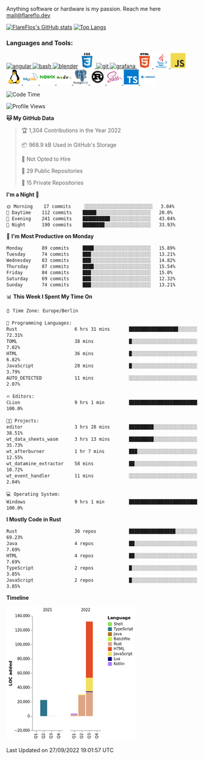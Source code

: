 Anything software or hardware is my passion.
Reach me here <a href="mailto:github@flareflo.dev">mail@flareflo.dev</a>

[![FlareFlos's GitHub stats](https://github-readme-stats.vercel.app/api?username=FlareFlo&show_icons=true&theme=github_dark)](https://github.com/FlareFlo/github-readme-stats)
[![Top Langs](https://github-readme-stats.vercel.app/api/top-langs/?username=FlareFlo&langs_count=10&layout=compact&theme=github_dark)](https://github.com/FlareFlo/github-readme-stats)

<h3 align="left">Languages and Tools:</h3>
<div align="left"> 
    <a href="https://angular.io" target="_blank" rel="noreferrer"><img src="https://angular.io/assets/images/logos/angular/angular.svg" alt="angular" width="40" height="40"/> </a> 
    <a href="https://www.gnu.org/software/bash/" target="_blank" rel="noreferrer"> <img src="https://www.vectorlogo.zone/logos/gnu_bash/gnu_bash-icon.svg" alt="bash" width="40" height="40"/> </a> 
    <a href="https://www.blender.org/" target="_blank" rel="noreferrer"> <img src="https://download.blender.org/branding/community/blender_community_badge_white.svg" alt="blender" width="40" height="40"/></a> 
    <a href="https://www.w3schools.com/css/" target="_blank" rel="noreferrer"> <img src="https://raw.githubusercontent.com/devicons/devicon/master/icons/css3/css3-original-wordmark.svg" alt="css3" width="40" height="40"/> </a> 
    <a href="https://git-scm.com/" target="_blank" rel="noreferrer"> <img src="https://www.vectorlogo.zone/logos/git-scm/git-scm-icon.svg" alt="git" width="40" height="40"/> </a> 
    <a href="https://grafana.com" target="_blank" rel="noreferrer"> <img src="https://www.vectorlogo.zone/logos/grafana/grafana-icon.svg" alt="grafana" width="40" height="40"/> </a> 
    <a href="https://www.w3.org/html/" target="_blank" rel="noreferrer"> <img src="https://raw.githubusercontent.com/devicons/devicon/master/icons/html5/html5-original-wordmark.svg" alt="html5" width="40" height="40"/> </a> 
    <a href="https://www.java.com" target="_blank" rel="noreferrer"> <img src="https://raw.githubusercontent.com/devicons/devicon/master/icons/java/java-original.svg" alt="java" width="40" height="40"/> </a> 
    <a href="https://developer.mozilla.org/en-US/docs/Web/JavaScript" target="_blank" rel="noreferrer"> <img src="https://raw.githubusercontent.com/devicons/devicon/master/icons/javascript/javascript-original.svg" alt="javascript" width="40" height="40"/> </a> 
    <a href="https://www.linux.org/" target="_blank" rel="noreferrer"> <img src="https://raw.githubusercontent.com/devicons/devicon/master/icons/linux/linux-original.svg" alt="linux" width="40" height="40"/> </a> 
    <a href="https://www.mysql.com/" target="_blank" rel="noreferrer"> <img src="https://raw.githubusercontent.com/devicons/devicon/master/icons/mysql/mysql-original-wordmark.svg" alt="mysql" width="40" height="40"/> </a> 
    <a href="https://www.nginx.com" target="_blank" rel="noreferrer"> <img src="https://raw.githubusercontent.com/devicons/devicon/master/icons/nginx/nginx-original.svg" alt="nginx" width="40" height="40"/> </a> 
    <a href="https://nodejs.org" target="_blank" rel="noreferrer"> <img src="https://raw.githubusercontent.com/devicons/devicon/master/icons/nodejs/nodejs-original-wordmark.svg" alt="nodejs" width="40" height="40"/> </a> 
    <a href="https://www.postgresql.org" target="_blank" rel="noreferrer"> <img src="https://raw.githubusercontent.com/devicons/devicon/master/icons/postgresql/postgresql-original-wordmark.svg" alt="postgresql" width="40" height="40"/> </a> 
    <a href="https://www.rust-lang.org" target="_blank" rel="noreferrer"> <img src="https://raw.githubusercontent.com/devicons/devicon/master/icons/rust/rust-plain.svg" alt="rust" width="40" height="40"/> </a> 
    <a href="https://sass-lang.com" target="_blank" rel="noreferrer"> <img src="https://raw.githubusercontent.com/devicons/devicon/master/icons/sass/sass-original.svg" alt="sass" width="40" height="40"/> </a> 
    <a href="https://www.typescriptlang.org/" target="_blank" rel="noreferrer"> <img src="https://raw.githubusercontent.com/devicons/devicon/master/icons/typescript/typescript-original.svg" alt="typescript" width="40" height="40"/> </a> 
    <a href="https://webpack.js.org" target="_blank" rel="noreferrer"> <img src="https://raw.githubusercontent.com/devicons/devicon/d00d0969292a6569d45b06d3f350f463a0107b0d/icons/webpack/webpack-original-wordmark.svg" alt="webpack" width="40" height="40"/> </a> 
</div>

<!--START_SECTION:waka-->
![Code Time](http://img.shields.io/badge/Code%20Time-347%20hrs%2025%20mins-blue)

![Profile Views](http://img.shields.io/badge/Profile%20Views-6-blue)

**🐱 My GitHub Data** 

> 🏆 1,304 Contributions in the Year 2022
 > 
> 📦 968.9 kB Used in GitHub's Storage 
 > 
> 🚫 Not Opted to Hire
 > 
> 📜 29 Public Repositories 
 > 
> 🔑 15 Private Repositories  
 > 
**I'm a Night 🦉** 

```text
🌞 Morning    17 commits     ░░░░░░░░░░░░░░░░░░░░░░░░░   3.04% 
🌆 Daytime    112 commits    █████░░░░░░░░░░░░░░░░░░░░   20.0% 
🌃 Evening    241 commits    ██████████░░░░░░░░░░░░░░░   43.04% 
🌙 Night      190 commits    ████████░░░░░░░░░░░░░░░░░   33.93%

```
📅 **I'm Most Productive on Monday** 

```text
Monday       89 commits     ████░░░░░░░░░░░░░░░░░░░░░   15.89% 
Tuesday      74 commits     ███░░░░░░░░░░░░░░░░░░░░░░   13.21% 
Wednesday    83 commits     ███░░░░░░░░░░░░░░░░░░░░░░   14.82% 
Thursday     87 commits     ████░░░░░░░░░░░░░░░░░░░░░   15.54% 
Friday       84 commits     ███░░░░░░░░░░░░░░░░░░░░░░   15.0% 
Saturday     69 commits     ███░░░░░░░░░░░░░░░░░░░░░░   12.32% 
Sunday       74 commits     ███░░░░░░░░░░░░░░░░░░░░░░   13.21%

```


📊 **This Week I Spent My Time On** 

```text
⌚︎ Time Zone: Europe/Berlin

💬 Programming Languages: 
Rust                     6 hrs 31 mins       ██████████████████░░░░░░░   72.31% 
TOML                     38 mins             █░░░░░░░░░░░░░░░░░░░░░░░░   7.02% 
HTML                     36 mins             █░░░░░░░░░░░░░░░░░░░░░░░░   6.82% 
JavaScript               20 mins             █░░░░░░░░░░░░░░░░░░░░░░░░   3.79% 
AUTO_DETECTED            11 mins             ░░░░░░░░░░░░░░░░░░░░░░░░░   2.07%

🔥 Editors: 
CLion                    9 hrs 1 min         █████████████████████████   100.0%

🐱‍💻 Projects: 
editor                   3 hrs 28 mins       █████████░░░░░░░░░░░░░░░░   38.51% 
wt_data_sheets_wasm      3 hrs 13 mins       █████████░░░░░░░░░░░░░░░░   35.73% 
wt_afterburner           1 hr 7 mins         ███░░░░░░░░░░░░░░░░░░░░░░   12.55% 
wt_datamine_extractor    58 mins             ██░░░░░░░░░░░░░░░░░░░░░░░   10.72% 
wt_event_handler         11 mins             ░░░░░░░░░░░░░░░░░░░░░░░░░   2.04%

💻 Operating System: 
Windows                  9 hrs 1 min         █████████████████████████   100.0%

```

**I Mostly Code in Rust** 

```text
Rust                     36 repos            █████████████████░░░░░░░░   69.23% 
Java                     4 repos             ██░░░░░░░░░░░░░░░░░░░░░░░   7.69% 
HTML                     4 repos             ██░░░░░░░░░░░░░░░░░░░░░░░   7.69% 
TypeScript               2 repos             █░░░░░░░░░░░░░░░░░░░░░░░░   3.85% 
JavaScript               2 repos             █░░░░░░░░░░░░░░░░░░░░░░░░   3.85%

```


**Timeline**

![Chart not found](https://raw.githubusercontent.com/FlareFlo/FlareFlo/main/charts/bar_graph.png) 


 Last Updated on 27/09/2022 19:01:57 UTC
<!--END_SECTION:waka-->
